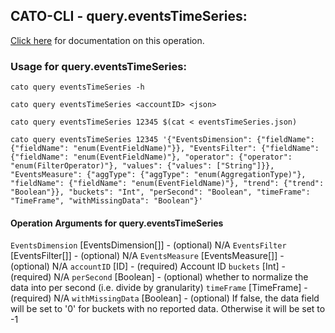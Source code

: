 
## CATO-CLI - query.eventsTimeSeries:
[Click here](https://api.catonetworks.com/documentation/#query-eventsTimeSeries) for documentation on this operation.

### Usage for query.eventsTimeSeries:

`cato query eventsTimeSeries -h`

`cato query eventsTimeSeries <accountID> <json>`

`cato query eventsTimeSeries 12345 $(cat < eventsTimeSeries.json)`

`cato query eventsTimeSeries 12345 '{"EventsDimension": {"fieldName": {"fieldName": "enum(EventFieldName)"}}, "EventsFilter": {"fieldName": {"fieldName": "enum(EventFieldName)"}, "operator": {"operator": "enum(FilterOperator)"}, "values": {"values": ["String"]}}, "EventsMeasure": {"aggType": {"aggType": "enum(AggregationType)"}, "fieldName": {"fieldName": "enum(EventFieldName)"}, "trend": {"trend": "Boolean"}}, "buckets": "Int", "perSecond": "Boolean", "timeFrame": "TimeFrame", "withMissingData": "Boolean"}'`

#### Operation Arguments for query.eventsTimeSeries ####
`EventsDimension` [EventsDimension[]] - (optional) N/A 
`EventsFilter` [EventsFilter[]] - (optional) N/A 
`EventsMeasure` [EventsMeasure[]] - (optional) N/A 
`accountID` [ID] - (required) Account ID 
`buckets` [Int] - (required) N/A 
`perSecond` [Boolean] - (optional) whether to normalize the data into per second (i.e. divide by granularity) 
`timeFrame` [TimeFrame] - (required) N/A 
`withMissingData` [Boolean] - (optional) If false, the data field will be set to '0' for buckets with no reported data. Otherwise it will be set to -1 
